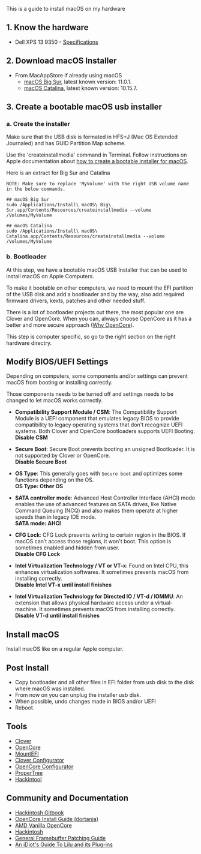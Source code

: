 This is a guide to install macOS on my hardware

## 1. Know the hardware

- Dell XPS 13 9350 - [Specifications](https://github.com/rkrim/hackintosh/tree/master/dell-xps13-9350)

## 2. Download macOS Installer

- From MacAppStore if already using macOS
  - [macOS Big Sur](https://apps.apple.com/fr/app/macos-big-sur/id1526878132), latest known version: 11.0.1.
  - [macOS Catalina](https://apps.apple.com/fr/app/macos-catalina/id1466841314), latest known version: 10.15.7.

## 3. Create a bootable macOS usb installer

### a. Create the installer

Make sure that the USB disk is formated in HFS+J (Mac OS Extended Journaled) and has GUID Partition Map scheme.

Use the 'createinstallmedia' command in Terminal.
Follow instructions on Apple documentation about [how to create a bootable installer for macOS](https://support.apple.com/en-us/HT201372).

Here is an extract for Big Sur and Catalina

```
NOTE: Make sure to replace 'MyVolume' with the right USB volume name in the below commands.

## macOS Big Sur
sudo /Applications/Install\ macOS\ Big\ Sur.app/Contents/Resources/createinstallmedia --volume /Volumes/MyVolume

## macOS Catalina
sudo /Applications/Install\ macOS\ Catalina.app/Contents/Resources/createinstallmedia --volume /Volumes/MyVolume
```

### b. Bootloader

At this step, we have a bootable macOS USB Installer that can be used to install macOS on Apple Computers.

To make it bootable on other computers, we need to mount the EFI partition of the USB disk and add a bootloader and by the way, also add required firmware drivers, kexts, patches and other needed stuff.

There is a lot of bootloader projects out there, the most popular one are Clover and OpenCore.
When you can, always choose OpenCore as it has a better and more secure approach ([Why OpenCore](https://dortania.github.io/OpenCore-Install-Guide/why-oc.html)).

This step is computer specific, so go to the right section on the right hardware directry.

## Modify BIOS/UEFI Settings

Depending on computers, some components and/or settings can prevent macOS from booting or installing correctly.

Those components needs to be turned off and settings needs to be changed to let macOS works correctly.

- **Compatibility Support Module / CSM**:
The Compatibility Support Module is a UEFI component that emulates legacy BIOS to provide compatibility to legacy operating systems that don't recognize UEFI systems.
Both Clover and OpenCore bootloaders supports UEFI Booting.  
**Disable CSM**

- **Secure Boot**:
Secure Boot prevents booting an unsigned Bootloader. It is not supported by Clover or OpenCore.  
**Disable Secure Boot**

- **OS Type**:
This generally goes with `Secure boot` and optimizes some functions depending on the OS.  
**OS Type: Other OS**

- **SATA controller mode**:
Advanced Host Controller Interface (AHCI) mode enables the use of advanced features on SATA drives, like Native Command Queuing (NCQ) and also makes them operate at higher speeds than in legacy IDE mode.  
**SATA mode: AHCI**

- **CFG Lock**:
CFG Lock prevents writing to certain region in the BIOS. If macOS can’t access those regions, it won't boot.
This option is sometimes enabled and hidden from user.  
**Disable CFG Lock**

- **Intel Virtualization Technology / VT or VT-x**:
Found on Intel CPU, this enhances virtualization softwares. It sometimes prevents macOS from installing correctly.  
**Disable Intel VT-x until install finishes**

- **Intel Virtualization Technology for Directed IO / VT-d / IOMMU**:
An extension that allows physical hardware access under a virtual-machine. It sometimes prevents macOS from installing correctly.  
**Disable VT-d until install finishes**

## Install macOS

Install macOS like on a regular Apple computer.

## Post Install

- Copy bootloader and all other files in EFI folder from usb disk to the disk where macOS was installed.
- From now on you can unplug the installer usb disk.
- When possible, undo changes made in BIOS and/or UEFI
- Reboot.

## Tools

- [Clover](https://github.com/CloverHackyColor/CloverBootloader/releases)
- [OpenCore](https://github.com/acidanthera/OpenCorePkg/releases)
- [MountEFI](https://github.com/corpnewt/MountEFI)
- [Clover Configurator](https://mackie100projects.altervista.org/download-clover-configurator/)
- [OpenCore Configurator](https://mackie100projects.altervista.org/download-opencore-configurator/)
- [ProperTree](https://github.com/corpnewt/ProperTree)
- [Hackintool](https://github.com/headkaze/Hackintool/releases)

## Community and Documentation

- [Hackintosh Gitbook](https://hackintosh.gitbook.io/)
- [OpenCore Install Guide (dortania)](https://dortania.github.io/OpenCore-Install-Guide/)
- [AMD Vanilla OpenCore](https://github.com/AMD-OSX/AMD_Vanilla)
- [Hackintosh](https://hackintosh.com/)
- [General Framebuffer Patching Guide](https://www.tonymacx86.com/threads/guide-general-framebuffer-patching-guide-hdmi-black-screen-problem.269149/)
- [An iDiot's Guide To Lilu and its Plug-ins](https://www.tonymacx86.com/threads/an-idiots-guide-to-lilu-and-its-plug-ins.260063/)
